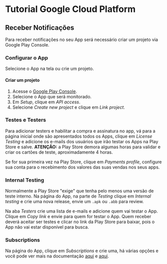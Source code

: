 # Tutorial Google Cloud Platform

## Receber Notificações

Para receber notificações no seu App será necessário criar um projeto via Google Play Console.

### Configurar o App

Selecione o App na tela ou crie um projeto.

#### Criar um projeto

1. Acesse o [Google Play Console](https://play.google.com/console).
2. Selecione o App que será monitorado.
3. Em _Setup_, clique em _API access_.
4. Selecione _Create new project_ e clique em _Link project_.

### Testes e Testers

Para adicionar testers e habilitar a compra e assinatura no app, vá para a página inicial onde são apresentados todos os Apps, clique em _License Testing_ e adicione os e-mails dos usuários que irão testar os Apps na Play Store e salve. **ATENÇÃO:** a Play Store demora algumas horas para validar e criar os cartões de teste, aproximadamente 4 horas.

Se for sua primeira vez na Play Store, clique em _Payments profile_, configure sua conta para o recebimento dos valores das suas vendas nos seus apps.

### Internal Testing

Normalmente a Play Store "exige" que tenha pelo menos uma versão de teste interno. Na página do App, na parte de _Testing_ clique em _Internal testing_ e crie uma nova release, envie um `.apk` ou `.abb` para review.

Na aba _Testers_ crie uma lista de e-mails e adicione quem vai testar o App. Clique em _Copy link_ e envie para quem for testar o App. Quem receber deverá aceitar ser testes e clicar no link da Play Store para baixar, pois o App não vai estar disponível para busca.

### Subscriptions

Na página do App, clique em _Subscriptions_ e crie uma, há várias opções e você pode ver mais na documentação [aqui](https://support.google.com/googleplay/android-developer/answer/140504?hl=en) e [aqui](https://support.google.com/googleplay/android-developer/answer/10463498#classification?hl=en).
